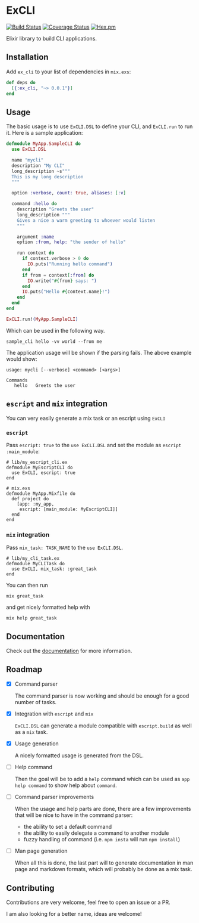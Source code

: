 # ExCLI

[![Build Status](https://travis-ci.org/tuvistavie/ex_cli.svg?branch=master)](https://travis-ci.org/tuvistavie/ex_cli)
[![Coverage Status](https://coveralls.io/repos/github/tuvistavie/ex_cli/badge.svg?branch=master)](https://coveralls.io/github/tuvistavie/ex_cli?branch=master)
[![Hex.pm](https://img.shields.io/hexpm/v/ex_cli.svg?maxAge=2592000)](https://hex.pm/packages/ex_cli)

Elixir library to build CLI applications.

## Installation

Add `ex_cli` to your list of dependencies in `mix.exs`:

```elixir
def deps do
  [{:ex_cli, "~> 0.0.1"}]
end
```

## Usage

The basic usage is to use `ExCLI.DSL` to define your CLI, and `ExCLI.run` to run it.
Here is a sample application:


```elixir
defmodule MyApp.SampleCLI do
  use ExCLI.DSL

  name "mycli"
  description "My CLI"
  long_description ~s"""
  This is my long description
  """

  option :verbose, count: true, aliases: [:v]

  command :hello do
    description "Greets the user"
    long_description """
    Gives a nice a warm greeting to whoever would listen
    """

    argument :name
    option :from, help: "the sender of hello"

    run context do
      if context.verbose > 0 do
        IO.puts("Running hello command")
      end
      if from = context[:from] do
        IO.write("#{from} says: ")
      end
      IO.puts("Hello #{context.name}!")
    end
  end
end

ExCLI.run!(MyApp.SampleCLI)
```

Which can be used in the following way.

```
sample_cli hello -vv world --from me
```

The application usage will be shown if the parsing fails. The above example would show:

```
usage: mycli [--verbose] <command> [<args>]

Commands
   hello   Greets the user
```

## `escript` and `mix` integration

You can very easily generate a mix task or an escript using `ExCLI`

### `escript`

Pass `escript: true` to the `use ExCLI.DSL` and set the module as `escript` `:main_module`:

```
# lib/my_escript_cli.ex
defmodule MyEscriptCLI do
  use ExCLI, escript: true
end

# mix.exs
defmodule MyApp.Mixfile do
  def project do
    [app: :my_app,
     escript: [main_module: MyEscriptCLI]]
  end
end
```

### `mix` integration

Pass `mix_task: TASK_NAME` to the `use ExCLI.DSL`.

```
# lib/my_cli_task.ex
defmodule MyCLITask do
  use ExCLI, mix_task: :great_task
end
```

You can then run

```
mix great_task
```

and get nicely formatted help with

```
mix help great_task
```


## Documentation

Check out the [documentation][1] for more information.

## Roadmap

  * [x] Command parser

    The command parser is now working and should be enough for a good number of tasks.

  * [x] Integration with `escript` and `mix`

    `ExCLI.DSL` can generate a module compatible with `escript.build` as well as a `mix` task.

  * [x] Usage generation

    A nicely formatted usage is generated from the DSL.

  * [ ] Help command

    Then the goal will be to add a `help` command which can be used as `app help command` to show help about `command`.

  * [ ] Command parser improvements

    When the usage and help parts are done, there are a few improvements that will be nice to have in the command parser:

      * the ability to set a default command
      * the ability to easily delegate a command to another module
      * fuzzy handling of command (i.e. `npm insta` will run `npm install`)

  * [ ] Man page generation

    When all this is done, the last part will to generate documentation in man page and markdown formats, which will probably be done as a mix task.

## Contributing

Contributions are very welcome, feel free to open an issue or a PR.

I am also looking for a better name, ideas are welcome!

[1]: https://hexdocs.pm/ex_cli/api-reference.html
